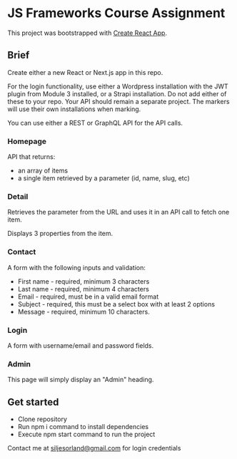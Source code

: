 # JS Frameworks Course Assignment

This project was bootstrapped with [Create React App](https://github.com/facebook/create-react-app).

## Brief

Create either a new React or Next.js app in this repo.

For the login functionality, use either a Wordpress installation with the JWT plugin from Module 3 installed, or a Strapi installation. Do not add either of these to your repo. Your API should remain a separate project. The markers will use their own installations when marking.

You can use either a REST or GraphQL API for the API calls.



### Homepage

API that returns:

-   an array of items
-   a single item retrieved by a parameter (id, name, slug, etc)


### Detail

Retrieves the parameter from the URL and uses it in an API call to fetch one item.

Displays 3 properties from the item.

### Contact

A form with the following inputs and validation:

-   First name - required, minimum 3 characters
-   Last name - required, minimum 4 characters
-   Email - required, must be in a valid email format
-   Subject - required, this must be a select box with at least 2 options
-   Message - required, minimum 10 characters.

### Login

A form with username/email and password fields.


### Admin

This page will simply display an "Admin" heading.

## Get started

-  Clone repository
-  Run npm i command to install dependencies
-  Execute npm start command to run the project

Contact me at siljesorland@gmail.com for login credentials


